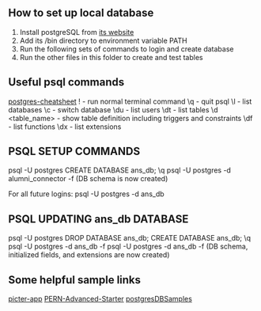 ## How to set up local database

1. Install postgreSQL from [its website](https://www.postgresql.org/download/)
2. Add its /bin directory to environment variable PATH
3. Run the following sets of commands to login and create database
4. Run the other files in this folder to create and test tables

## Useful psql commands

[postgres-cheatsheet](https://gist.github.com/Kartones/dd3ff5ec5ea238d4c546)
\! - run normal terminal command
\q - quit psql
\l - list databases
\c - switch database
\du - list users
\dt - list tables
\d <table_name> - show table definition including triggers and constraints
\df - list functions
\dx - list extensions

## PSQL SETUP COMMANDS

psql -U postgres
<password you chose during install>
CREATE DATABASE ans_db;
\q
psql -U postgres -d alumni_connector -f <file path of db-schema.sql>
(DB schema is now created)

For all future logins:
psql -U postgres -d ans_db
<password>

## PSQL UPDATING ans_db DATABASE
psql -U postgres
<password>
DROP DATABASE ans_db;
CREATE DATABASE ans_db;
\q
psql -U postgres -d ans_db -f <file path of db-schema.sql>
psql -U postgres -d ans_db -f <file path of db-init.sql>
(DB schema, initialized fields, and extensions are now created)


## Some helpful sample links

[picter-app](https://github.com/AkshayAlenchery/picter-app)
[PERN-Advanced-Starter](https://github.com/tg970/PERN-Advanced-Starter)
[postgresDBSamples](https://github.com/morenoh149/postgresDBSamples)
